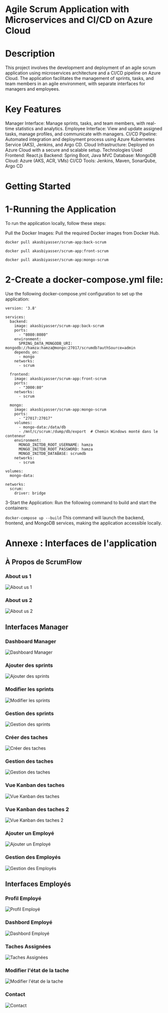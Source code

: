 # Agile Scrum Application with Microservices and CI/CD on Azure Cloud
# Description
This project involves the development and deployment of an agile scrum application using microservices architecture and a CI/CD pipeline on Azure Cloud. The application facilitates the management of sprints, tasks, and team members in an agile environment, with separate interfaces for managers and employees.

# Key Features
Manager Interface: Manage sprints, tasks, and team members, with real-time statistics and analytics.
Employee Interface: View and update assigned tasks, manage profiles, and communicate with managers.
CI/CD Pipeline: Automated integration and deployment process using Azure Kubernetes Service (AKS), Jenkins, and Argo CD.
Cloud Infrastructure: Deployed on Azure Cloud with a secure and scalable setup.
Technologies Used
Frontend: React.js
Backend: Spring Boot, Java MVC
Database: MongoDB
Cloud: Azure (AKS, ACR, VMs)
CI/CD Tools: Jenkins, Maven, SonarQube, Argo CD

# Getting Started
# 1-Running the Application
To run the application locally, follow these steps:

Pull the Docker Images:
Pull the required Docker images from Docker Hub.

```docker pull akasbiyasser/scrum-app:back-scrum```

```docker pull akasbiyasser/scrum-app:front-scrum```

```docker pull akasbiyasser/scrum-app:mongo-scrum```

# 2-Create a docker-compose.yml file:
Use the following docker-compose.yml configuration to set up the application:

```
version: '3.8'

services:
  backend:
    image: akasbiyasser/scrum-app:back-scrum
    ports:
      - "8080:8080"
    environment:
      SPRING_DATA_MONGODB_URI: mongodb://hamza:hamza@mongo:27017/scrumdb?authSource=admin
    depends_on:
      - mongo
    networks:
      - scrum

  frontend:
    image: akasbiyasser/scrum-app:front-scrum
    ports:
      - "3000:80"
    networks:
      - scrum

  mongo:
    image: akasbiyasser/scrum-app:mongo-scrum
    ports:
      - "27017:27017"
    volumes:
      - mongo-data:/data/db
      - /mnt/c/scrum:/dump/db/export  # Chemin Windows monté dans le conteneur
    environment:
      MONGO_INITDB_ROOT_USERNAME: hamza
      MONGO_INITDB_ROOT_PASSWORD: hamza
      MONGO_INITDB_DATABASE: scrumdb
    networks:
      - scrum

volumes:
  mongo-data:

networks:
  scrum:
    driver: bridge
```


3-Start the Application:
Run the following command to build and start the containers:

```docker-compose up --build```
This command will launch the backend, frontend, and MongoDB services, making the application accessible locally.


# Annexe : Interfaces de l'application
## À Propos de ScrumFlow

### About us 1
![About us 1](path_to_image/10.PNG)

### About us 2
![About us 2](path_to_image/20.PNG)

## Interfaces Manager

### Dashboard Manager
![Dashboard Manager](path_to_image/dashbordmana.PNG)

### Ajouter des sprints
![Ajouter des sprints](path_to_image/sprintmana2.PNG)

### Modifier les sprints
![Modifier les sprints](path_to_image/tachemana5.PNG)

### Gestion des sprints
![Gestion des sprints](path_to_image/sprintmana1.PNG)

### Créer des taches
![Créer des taches](path_to_image/tachemana2.PNG)

### Gestion des taches
![Gestion des taches](path_to_image/tachemana1.PNG)

### Vue Kanban des taches
![Vue Kanban des taches](path_to_image/tachemana4.PNG)

### Vue Kanban des taches 2
![Vue Kanban des taches 2](path_to_image/tachemana3.PNG)

### Ajouter un Employé
![Ajouter un Employé](path_to_image/employemana2.PNG)

### Gestion des Employés
![Gestion des Employés](path_to_image/employemana1.PNG)

## Interfaces Employés

### Profil Employé
![Profil Employé](path_to_image/interfaceempprofile.PNG)

### Dashbord Employé
![Dashbord Employé](path_to_image/menuboardemp.PNG)

### Taches Assignées
![Taches Assignées](path_to_image/tacheemp.PNG)

### Modifier l'état de la tache
![Modifier l'état de la tache](path_to_image/tacheemp2.PNG)

### Contact
![Contact](path_to_image/interfaceempcontact.PNG)




